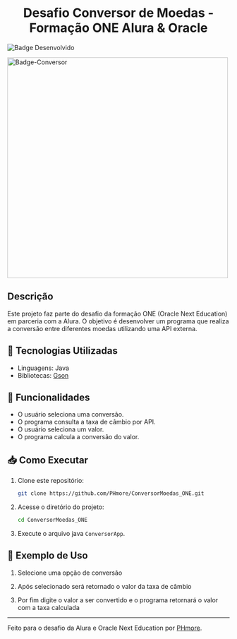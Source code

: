 <h1 align="center"> Desafio Conversor de Moedas - Formação ONE Alura & Oracle </h1>

![Badge Desenvolvido](https://img.shields.io/static/v1?label=STATUS&message=DESENVOLVIDO&color=GREEN&style=for-the-badge)

<img width="500" height="500" alt="Badge-Conversor" src="https://github.com/user-attachments/assets/8cad6c8b-6835-412e-8e53-96ff5a41661b" />

##  Descrição

Este projeto faz parte do desafio da formação ONE (Oracle Next Education) em parceria com a Alura. O objetivo é desenvolver um programa que realiza a conversão entre diferentes moedas utilizando uma API externa.

## 🚀 Tecnologias Utilizadas
- Linguagens: Java
- Bibliotecas: [Gson](https://github.com/google/gson)

## 📌 Funcionalidades
- O usuário seleciona uma conversão.
- O programa consulta a taxa de câmbio por API.
- O usuário seleciona um valor.
- O programa calcula a conversão do valor.

## 📥 Como Executar

1. Clone este repositório:
   ```bash
   git clone https://github.com/PHmore/ConversorMoedas_ONE.git
   ```
2. Acesse o diretório do projeto:
   ```bash
   cd ConversorMoedas_ONE
   ```
3. Execute o arquivo java `ConversorApp`.

## 🎲 Exemplo de Uso

1. Selecione uma opção de conversão

2. Após selecionado será retornado o valor da taxa de câmbio

3. Por fim digite o valor a ser convertido e o programa retornará o valor com a taxa calculada

---
Feito para o desafio da Alura e Oracle Next Education por [PHmore](https://github.com/PHmore).

